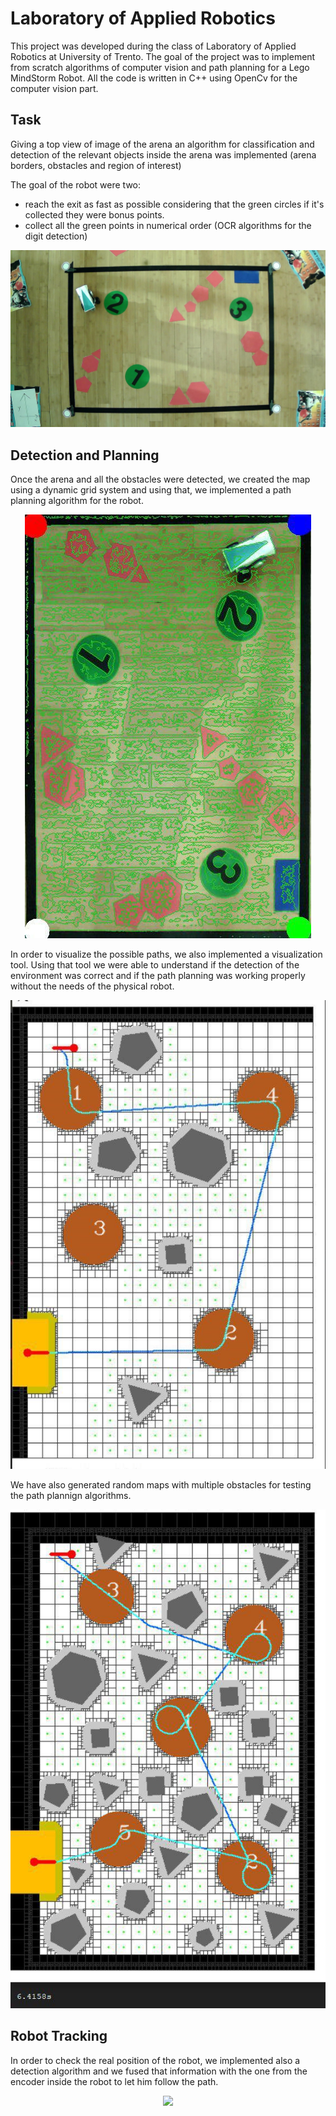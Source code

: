 # Laboratory of Applied Robotics
This project was developed during the class of Laboratory of Applied Robotics at University of Trento.
The goal of the project was to implement from scratch algorithms of computer vision and path planning for a Lego MindStorm Robot. All the code is written in C++ using OpenCv for the computer vision part. 

## Task 

Giving a top view of image of the arena an algorithm for classification and detection of the relevant objects inside the arena was implemented (arena borders, obstacles and region of interest)

The goal of the robot were two:

* reach the exit as fast as possible considering that the green circles if it's collected they were bonus points.
* collect all the green points in numerical order (OCR algorithms for the digit detection)

![Alt text](/images/rsz_video_start.jpg?raw=true "Top View")

## Detection and Planning

Once the arena and all the obstacles were detected, we created the map using a dynamic grid system and using that, we implemented a path planning algorithm for the robot.


<p align="center">
    <img src="./images/arena_det.jpg">
</p>


In order to visualize the possible paths, we also implemented a visualization tool. Using that tool we were able to understand if the detection of the environment was correct and if the path planning was working properly without the needs of the physical robot.

<p align="center">
    <img src="./images/simulator.jpg">
</p>

We have also generated random maps with multiple obstacles for testing the path plannign algorithms.

<p align="center">
    <img src="./images/hard_path.jpg">
</p> 

## Robot Tracking 
In order to check the real position of the robot, we implemented also a detection algorithm and we fused that information with the one from the encoder inside the robot to let him follow the path.  

<p align="center">
    <img src="./images/robot_tracking.gif">
</p>






